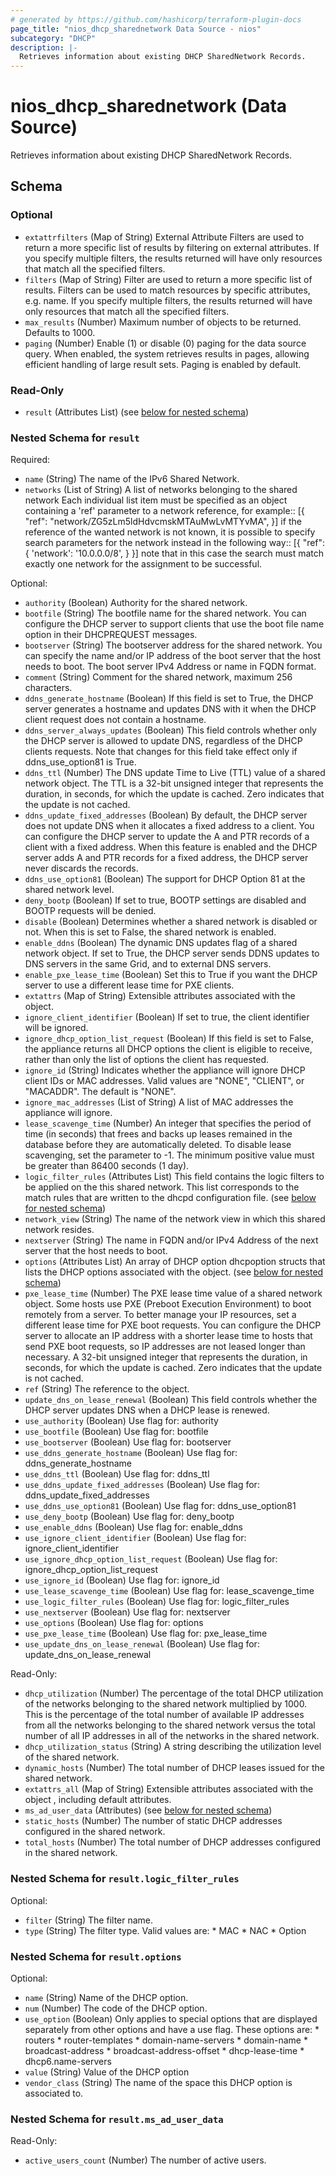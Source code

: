 ```yaml
---
# generated by https://github.com/hashicorp/terraform-plugin-docs
page_title: "nios_dhcp_sharednetwork Data Source - nios"
subcategory: "DHCP"
description: |-
  Retrieves information about existing DHCP SharedNetwork Records.
---
```


# nios_dhcp_sharednetwork (Data Source)

Retrieves information about existing DHCP SharedNetwork Records.



<!-- schema generated by tfplugindocs -->
## Schema

### Optional

- `extattrfilters` (Map of String) External Attribute Filters are used to return a more specific list of results by filtering on external attributes. If you specify multiple filters, the results returned will have only resources that match all the specified filters.
- `filters` (Map of String) Filter are used to return a more specific list of results. Filters can be used to match resources by specific attributes, e.g. name. If you specify multiple filters, the results returned will have only resources that match all the specified filters.
- `max_results` (Number) Maximum number of objects to be returned. Defaults to 1000.
- `paging` (Number) Enable (1) or disable (0) paging for the data source query. When enabled, the system retrieves results in pages, allowing efficient handling of large result sets. Paging is enabled by default.

### Read-Only

- `result` (Attributes List) (see [below for nested schema](#nestedatt--result))

<a id="nestedatt--result"></a>
### Nested Schema for `result`

Required:

- `name` (String) The name of the IPv6 Shared Network.
- `networks` (List of String) A list of networks belonging to the shared network Each individual list item must be specified as an object containing a 'ref' parameter to a network reference, for example:: [{ "ref": "network/ZG5zLm5ldHdvcmskMTAuMwLvMTYvMA", }] if the reference of the wanted network is not known, it is possible to specify search parameters for the network instead in the following way:: [{ "ref": { 'network': '10.0.0.0/8', } }] note that in this case the search must match exactly one network for the assignment to be successful.

Optional:

- `authority` (Boolean) Authority for the shared network.
- `bootfile` (String) The bootfile name for the shared network. You can configure the DHCP server to support clients that use the boot file name option in their DHCPREQUEST messages.
- `bootserver` (String) The bootserver address for the shared network. You can specify the name and/or IP address of the boot server that the host needs to boot. The boot server IPv4 Address or name in FQDN format.
- `comment` (String) Comment for the shared network, maximum 256 characters.
- `ddns_generate_hostname` (Boolean) If this field is set to True, the DHCP server generates a hostname and updates DNS with it when the DHCP client request does not contain a hostname.
- `ddns_server_always_updates` (Boolean) This field controls whether only the DHCP server is allowed to update DNS, regardless of the DHCP clients requests. Note that changes for this field take effect only if ddns_use_option81 is True.
- `ddns_ttl` (Number) The DNS update Time to Live (TTL) value of a shared network object. The TTL is a 32-bit unsigned integer that represents the duration, in seconds, for which the update is cached. Zero indicates that the update is not cached.
- `ddns_update_fixed_addresses` (Boolean) By default, the DHCP server does not update DNS when it allocates a fixed address to a client. You can configure the DHCP server to update the A and PTR records of a client with a fixed address. When this feature is enabled and the DHCP server adds A and PTR records for a fixed address, the DHCP server never discards the records.
- `ddns_use_option81` (Boolean) The support for DHCP Option 81 at the shared network level.
- `deny_bootp` (Boolean) If set to true, BOOTP settings are disabled and BOOTP requests will be denied.
- `disable` (Boolean) Determines whether a shared network is disabled or not. When this is set to False, the shared network is enabled.
- `enable_ddns` (Boolean) The dynamic DNS updates flag of a shared network object. If set to True, the DHCP server sends DDNS updates to DNS servers in the same Grid, and to external DNS servers.
- `enable_pxe_lease_time` (Boolean) Set this to True if you want the DHCP server to use a different lease time for PXE clients.
- `extattrs` (Map of String) Extensible attributes associated with the object.
- `ignore_client_identifier` (Boolean) If set to true, the client identifier will be ignored.
- `ignore_dhcp_option_list_request` (Boolean) If this field is set to False, the appliance returns all DHCP options the client is eligible to receive, rather than only the list of options the client has requested.
- `ignore_id` (String) Indicates whether the appliance will ignore DHCP client IDs or MAC addresses. Valid values are "NONE", "CLIENT", or "MACADDR". The default is "NONE".
- `ignore_mac_addresses` (List of String) A list of MAC addresses the appliance will ignore.
- `lease_scavenge_time` (Number) An integer that specifies the period of time (in seconds) that frees and backs up leases remained in the database before they are automatically deleted. To disable lease scavenging, set the parameter to -1. The minimum positive value must be greater than 86400 seconds (1 day).
- `logic_filter_rules` (Attributes List) This field contains the logic filters to be applied on the this shared network. This list corresponds to the match rules that are written to the dhcpd configuration file. (see [below for nested schema](#nestedatt--result--logic_filter_rules))
- `network_view` (String) The name of the network view in which this shared network resides.
- `nextserver` (String) The name in FQDN and/or IPv4 Address of the next server that the host needs to boot.
- `options` (Attributes List) An array of DHCP option dhcpoption structs that lists the DHCP options associated with the object. (see [below for nested schema](#nestedatt--result--options))
- `pxe_lease_time` (Number) The PXE lease time value of a shared network object. Some hosts use PXE (Preboot Execution Environment) to boot remotely from a server. To better manage your IP resources, set a different lease time for PXE boot requests. You can configure the DHCP server to allocate an IP address with a shorter lease time to hosts that send PXE boot requests, so IP addresses are not leased longer than necessary. A 32-bit unsigned integer that represents the duration, in seconds, for which the update is cached. Zero indicates that the update is not cached.
- `ref` (String) The reference to the object.
- `update_dns_on_lease_renewal` (Boolean) This field controls whether the DHCP server updates DNS when a DHCP lease is renewed.
- `use_authority` (Boolean) Use flag for: authority
- `use_bootfile` (Boolean) Use flag for: bootfile
- `use_bootserver` (Boolean) Use flag for: bootserver
- `use_ddns_generate_hostname` (Boolean) Use flag for: ddns_generate_hostname
- `use_ddns_ttl` (Boolean) Use flag for: ddns_ttl
- `use_ddns_update_fixed_addresses` (Boolean) Use flag for: ddns_update_fixed_addresses
- `use_ddns_use_option81` (Boolean) Use flag for: ddns_use_option81
- `use_deny_bootp` (Boolean) Use flag for: deny_bootp
- `use_enable_ddns` (Boolean) Use flag for: enable_ddns
- `use_ignore_client_identifier` (Boolean) Use flag for: ignore_client_identifier
- `use_ignore_dhcp_option_list_request` (Boolean) Use flag for: ignore_dhcp_option_list_request
- `use_ignore_id` (Boolean) Use flag for: ignore_id
- `use_lease_scavenge_time` (Boolean) Use flag for: lease_scavenge_time
- `use_logic_filter_rules` (Boolean) Use flag for: logic_filter_rules
- `use_nextserver` (Boolean) Use flag for: nextserver
- `use_options` (Boolean) Use flag for: options
- `use_pxe_lease_time` (Boolean) Use flag for: pxe_lease_time
- `use_update_dns_on_lease_renewal` (Boolean) Use flag for: update_dns_on_lease_renewal

Read-Only:

- `dhcp_utilization` (Number) The percentage of the total DHCP utilization of the networks belonging to the shared network multiplied by 1000. This is the percentage of the total number of available IP addresses from all the networks belonging to the shared network versus the total number of all IP addresses in all of the networks in the shared network.
- `dhcp_utilization_status` (String) A string describing the utilization level of the shared network.
- `dynamic_hosts` (Number) The total number of DHCP leases issued for the shared network.
- `extattrs_all` (Map of String) Extensible attributes associated with the object , including default attributes.
- `ms_ad_user_data` (Attributes) (see [below for nested schema](#nestedatt--result--ms_ad_user_data))
- `static_hosts` (Number) The number of static DHCP addresses configured in the shared network.
- `total_hosts` (Number) The total number of DHCP addresses configured in the shared network.

<a id="nestedatt--result--logic_filter_rules"></a>
### Nested Schema for `result.logic_filter_rules`

Optional:

- `filter` (String) The filter name.
- `type` (String) The filter type. Valid values are: * MAC * NAC * Option


<a id="nestedatt--result--options"></a>
### Nested Schema for `result.options`

Optional:

- `name` (String) Name of the DHCP option.
- `num` (Number) The code of the DHCP option.
- `use_option` (Boolean) Only applies to special options that are displayed separately from other options and have a use flag. These options are: * routers * router-templates * domain-name-servers * domain-name * broadcast-address * broadcast-address-offset * dhcp-lease-time * dhcp6.name-servers
- `value` (String) Value of the DHCP option
- `vendor_class` (String) The name of the space this DHCP option is associated to.


<a id="nestedatt--result--ms_ad_user_data"></a>
### Nested Schema for `result.ms_ad_user_data`

Read-Only:

- `active_users_count` (Number) The number of active users.
